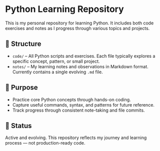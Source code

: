 # Python Learning Repository

This is my personal repository for learning Python. It includes both code exercises and notes as I progress through various topics and projects.

## 📁 Structure

- `code/` – All Python scripts and exercises. Each file typically explores a specific concept, pattern, or small project.
- `notes/` – My learning notes and observations in Markdown format. Currently contains a single evolving `.md` file.

## 🧠 Purpose

- Practice core Python concepts through hands-on coding.
- Capture useful commands, syntax, and patterns for future reference.
- Track progress through consistent note-taking and file commits.

## 🚧 Status

Active and evolving. This repository reflects my journey and learning process — not production-ready code.